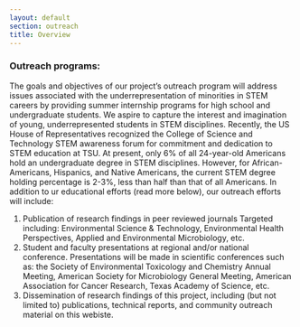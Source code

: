 ```yaml
---
layout: default
section: outreach
title: Overview
---
```


### Outreach programs:
The goals and objectives of our project’s outreach program will address issues associated with the underrepresentation of minorities in STEM careers by providing summer internship programs for high school and undergraduate students. We aspire to capture the interest and imagination of young, underrepresented students in STEM disciplines. Recently, the US House of Representatives recognized the College of Science and Technology STEM awareness forum for commitment and dedication to STEM education at TSU. At present, only 6% of all 24-year-old Americans hold an undergraduate degree in STEM disciplines. However, for African-Americans, Hispanics, and Native Americans, the current STEM degree holding percentage is 2-3%, less than half than that of all Americans. In addition to ur educational efforts (read more below), our outreach efforts will include:

1. Publication of research findings in peer reviewed journals Targeted including: Environmental Science & Technology, Environmental Health Perspectives, Applied and Environmental Microbiology, etc.
2. Student and faculty presentations at regional and/or national conference.  Presentations will be made in scientific conferences such as: the Society of Environmental Toxicology and Chemistry Annual Meeting, American Society for Microbiology General Meeting, American Association for Cancer Research, Texas Academy of Science, etc.
3.  Dissemination of research findings of this project, including (but not limited to) publications, technical reports, and community outreach material on this webiste.
